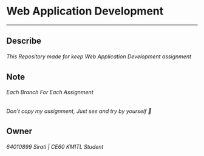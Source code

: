# Web Application Development
---
## Describe
###### This Repository made for keep Web Application Development assignment


## Note

###### Each Branch For Each Assignment
###### Don't copy my assignment, Just see and try by yourself 💓 

## Owner
###### 64010899 Sirati | CE60 KMITL Student


